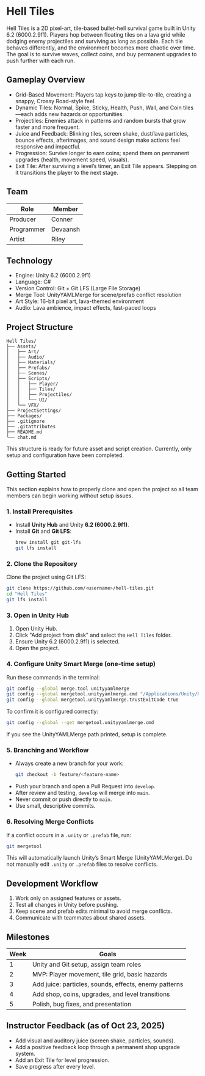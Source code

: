 # Hell Tiles

Hell Tiles is a 2D pixel-art, tile-based bullet-hell survival game built in Unity 6.2 (6000.2.9f1). Players hop between floating tiles on a lava grid while dodging enemy projectiles and surviving as long as possible. Each tile behaves differently, and the environment becomes more chaotic over time. The goal is to survive waves, collect coins, and buy permanent upgrades to push further with each run.

## Gameplay Overview

- Grid-Based Movement: Players tap keys to jump tile-to-tile, creating a snappy, Crossy Road-style feel.
- Dynamic Tiles: Normal, Spike, Sticky, Health, Push, Wall, and Coin tiles—each adds new hazards or opportunities.
- Projectiles: Enemies attack in patterns and random bursts that grow faster and more frequent.
- Juice and Feedback: Blinking tiles, screen shake, dust/lava particles, bounce effects, afterimages, and sound design make actions feel responsive and impactful.
- Progression: Survive longer to earn coins; spend them on permanent upgrades (health, movement speed, visuals).
- Exit Tile: After surviving a level’s timer, an Exit Tile appears. Stepping on it transitions the player to the next stage.

## Team

| Role | Member |
|------|---------|
| Producer | Conner |
| Programmer | Devaansh |
| Artist | Riley |

## Technology

- Engine: Unity 6.2 (6000.2.9f1)
- Language: C#
- Version Control: Git + Git LFS (Large File Storage)
- Merge Tool: UnityYAMLMerge for scene/prefab conflict resolution
- Art Style: 16-bit pixel art, lava-themed environment
- Audio: Lava ambience, impact effects, fast-paced loops

## Project Structure

```
Hell Tiles/
├── Assets/
│   ├── Art/
│   ├── Audio/
│   ├── Materials/
│   ├── Prefabs/
│   ├── Scenes/
│   ├── Scripts/
│   │   ├── Player/
│   │   ├── Tiles/
│   │   ├── Projectiles/
│   │   └── UI/
│   └── VFX/
├── ProjectSettings/
├── Packages/
├── .gitignore
├── .gitattributes
├── README.md
└── chat.md
```

This structure is ready for future asset and script creation. Currently, only setup and configuration have been completed.

## Getting Started

This section explains how to properly clone and open the project so all team members can begin working without setup issues.

### 1. Install Prerequisites

- Install **Unity Hub** and Unity **6.2 (6000.2.9f1)**.
- Install **Git** and **Git LFS**:
  ```bash
  brew install git git-lfs
  git lfs install
  ```

### 2. Clone the Repository

Clone the project using Git LFS:
```bash
git clone https://github.com/<username>/hell-tiles.git
cd "Hell Tiles"
git lfs install
```

### 3. Open in Unity Hub

1. Open Unity Hub.
2. Click "Add project from disk" and select the `Hell Tiles` folder.
3. Ensure Unity 6.2 (6000.2.9f1) is selected.
4. Open the project.

### 4. Configure Unity Smart Merge (one-time setup)

Run these commands in the terminal:
```bash
git config --global merge.tool unityyamlmerge
git config --global mergetool.unityyamlmerge.cmd "/Applications/Unity/Hub/Editor/6000.2.9f1/Unity.app/Contents/Tools/UnityYAMLMerge merge -p \"$BASE\" \"$REMOTE\" \"$LOCAL\" \"$MERGED\""
git config --global mergetool.unityyamlmerge.trustExitCode true
```
To confirm it is configured correctly:
```bash
git config --global --get mergetool.unityyamlmerge.cmd
```
If you see the UnityYAMLMerge path printed, setup is complete.

### 5. Branching and Workflow

- Always create a new branch for your work:
  ```bash
  git checkout -b feature/<feature-name>
  ```
- Push your branch and open a Pull Request into `develop`.
- After review and testing, `develop` will merge into `main`.
- Never commit or push directly to `main`.
- Use small, descriptive commits.

### 6. Resolving Merge Conflicts

If a conflict occurs in a `.unity` or `.prefab` file, run:
```bash
git mergetool
```
This will automatically launch Unity’s Smart Merge (UnityYAMLMerge). Do not manually edit `.unity` or `.prefab` files to resolve conflicts.

## Development Workflow

1. Work only on assigned features or assets.
2. Test all changes in Unity before pushing.
3. Keep scene and prefab edits minimal to avoid merge conflicts.
4. Communicate with teammates about shared assets.

## Milestones

| Week | Goals |
|------|--------|
| 1 | Unity and Git setup, assign team roles |
| 2 | MVP: Player movement, tile grid, basic hazards |
| 3 | Add juice: particles, sounds, effects, enemy patterns |
| 4 | Add shop, coins, upgrades, and level transitions |
| 5 | Polish, bug fixes, and presentation |

## Instructor Feedback (as of Oct 23, 2025)

- Add visual and auditory juice (screen shake, particles, sounds).
- Add a positive feedback loop through a permanent shop upgrade system.
- Add an Exit Tile for level progression.
- Save progress after every level.
